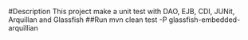 #Description
This project make a unit test with DAO, EJB, CDI, JUNit, Arquillan and Glassfish
##Run
mvn clean test -P glassfish-embedded-arquillian
